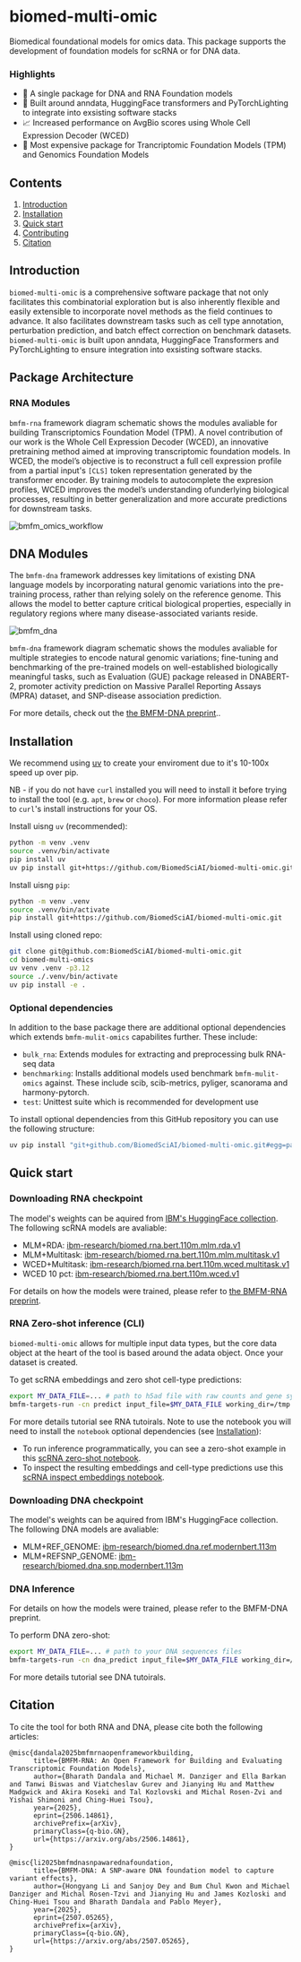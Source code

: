 # biomed-multi-omic

Biomedical foundational models for omics data. This package supports the development of foundation models for scRNA or for DNA data.

### Highlights
- 🧬 A single package for DNA and RNA Foundation models
- 🚀 Built around anndata, HuggingFace transformers and PyTorchLighting to integrate into exsisting software stacks
- 📈 Increased performance on AvgBio scores using Whole Cell Expression Decoder (WCED)
- 🔬 Most expensive package for Trancriptomic Foundation Models (TPM) and Genomics Foundation Models

## Contents

1. [Introduction](#introduction)
2. [Installation](#installation)
3. [Quick start](#quick-start)
4. [Contributing](#contributing)
5. [Citation](#citation)

## Introduction

`biomed-multi-omic` is a comprehensive software package that not only facilitates this combinatorial exploration but is also inherently flexible and easily extensible to incorporate novel methods as the field continues to advance. It also facilitates downstream tasks such as cell type annotation, perturbation prediction, and batch effect
correction on benchmark datasets. `biomed-multi-omic` is built upon anndata, HuggingFace Transformers and PyTorchLighting to ensure integration into exsisting software stacks.


## Package Architecture

### RNA Modules

`bmfm-rna` framework diagram schematic shows the modules avaliable for building  Transcriptomics Foundation Model (TPM). A novel contribution of our work is the Whole Cell Expression Decoder (WCED), an innovative pretraining method aimed at improving transcriptomic foundation models. In WCED, the model’s objective is to reconstruct a full cell expression profile from a partial input's `[CLS]` token representation generated by the transformer encoder. By training models to autocomplete the expresion profiles, WCED improves the model’s understanding ofunderlying biological processes, resulting in better generalization and more accurate predictions for downstream tasks.

![bmfm_omics_workflow](docs/images/package_diagram.png)

## DNA Modules

The `bmfm-dna` framework addresses key limitations of existing DNA language models by incorporating natural genomic variations into the pre-training process, rather than relying solely on the reference genome. This allows the model to better capture critical biological properties, especially in regulatory regions where many disease-associated variants reside.

![bmfm_dna](docs/images/dna_fig1.png)


`bmfm-dna` framework diagram schematic shows the modules avaliable for multiple strategies to encode natural genomic variations; fine-tuning and benchmarking of the pre-trained models on well-established biologically meaningful tasks, such as Evaluation (GUE) package released in DNABERT-2, promoter activity prediction on Massive Parallel Reporting Assays (MPRA) dataset, and SNP-disease association prediction.

For more details, check out the [the BMFM-DNA preprint](https://www.arxiv.org/abs/2507.05265)..


## Installation

We recommend using [uv](https://github.com/astral-sh/uv) to create your enviroment due to it's 10-100x speed up over pip.

NB - if you do not have `curl` installed you will need to install it before trying to install the tool (e.g. `apt`, `brew` or `choco`). For more information please refer to `curl`'s install instructions for your OS.

Install uisng `uv` (recommended):
```sh
python -m venv .venv
source .venv/bin/activate
pip install uv
uv pip install git+https://github.com/BiomedSciAI/biomed-multi-omic.git
```

Install uisng `pip`:
```sh
python -m venv .venv
source .venv/bin/activate
pip install git+https://github.com/BiomedSciAI/biomed-multi-omic.git
```

Install using cloned repo:
```sh
git clone git@github.com:BiomedSciAI/biomed-multi-omic.git
cd biomed-multi-omics
uv venv .venv -p3.12
source ./.venv/bin/activate
uv pip install -e .
```

### Optional dependencies
In addition to the base package there are additional optional dependencies which extends `bmfm-mulit-omics` capabilites further. These include:
- `bulk_rna`: Extends modules for extracting and preprocessing bulk RNA-seq data
- `benchmarking`: Installs additional models used benchmark `bmfm-mulit-omics` against. These include scib, scib-metrics, pyliger, scanorama and harmony-pytorch.
- `test`: Unittest suite which is recommended for development use

To install optional dependencies from this GitHub repository you can use the following structure:

```sh
uv pip install "git+github.com/BiomedSciAI/biomed-multi-omic.git#egg=package[bulk_rna,benchmarking,test,notebook]"
```

## Quick start

### Downloading RNA checkpoint

The model's weights can be aquired from [IBM's HuggingFace collection](https://huggingface.co/ibm-research). The following scRNA models are avaliable:

- MLM+RDA: [ibm-research/biomed.rna.bert.110m.mlm.rda.v1](https://huggingface.co/ibm-research/biomed.rna.bert.110m.mlm.rda.v1)
- MLM+Multitask: [ibm-research/biomed.rna.bert.110m.mlm.multitask.v1](https://huggingface.co/ibm-research/biomed.rna.bert.110m.mlm.multitask.v1)
- WCED+Multitask: [ibm-research/biomed.rna.bert.110m.wced.multitask.v1](https://huggingface.co/ibm-research/biomed.rna.bert.110m.wced.multitask.v1)
- WCED 10 pct: [ibm-research/biomed.rna.bert.110m.wced.v1](https://huggingface.co/ibm-research/biomed.rna.bert.110m.wced.v1)

For details on how the models were trained, please refer to [the BMFM-RNA preprint](https://arxiv.org/abs/2506.14861).

### RNA Zero-shot inference (CLI)
`biomed-multi-omic` allows for multiple input data types, but the core data object at the heart of the tool is based around the adata object. Once your dataset is created.

To get scRNA embeddings and zero shot cell-type predictions:

```bash
export MY_DATA_FILE=... # path to h5ad file with raw counts and gene symbols
bmfm-targets-run -cn predict input_file=$MY_DATA_FILE working_dir=/tmp checkpoint=ibm-research/biomed.rna.bert.110m.wced.multitask.v1
```

For more details tutorial see RNA tutoirals. Note to use the notebook you will need to install the `notebook` optional dependencies (see [Installation](#2-installation)):
- To run inference programmatically, you can see a zero-shot example in this [scRNA zero-shot notebook](tutorials/RNA/1_zero_shot_using_yaml.ipynb).
- To inspect the resulting embeddings and cell-type predictions use this [scRNA inspect embeddings notebook](tutorials/RNA/2_inference_inspection.ipynb).

### Downloading DNA checkpoint

The model's weights can be aquired from IBM's HuggingFace collection. The following DNA models are avaliable:

- MLM+REF_GENOME: [ibm-research/biomed.dna.ref.modernbert.113m](https://huggingface.co/ibm-research/biomed.dna.ref.modernbert.113m.v1)
- MLM+REFSNP_GENOME: [ibm-research/biomed.dna.snp.modernbert.113m](https://huggingface.co/ibm-research/biomed.dna.snp.modernbert.113m.v1)

### DNA Inference

For details on how the models were trained, please refer to the BMFM-DNA preprint.

To perform DNA zero-shot:

```bash
export MY_DATA_FILE=... # path to your DNA sequences files
bmfm-targets-run -cn dna_predict input_file=$MY_DATA_FILE working_dir=/tmp checkpoint=ibm-research/biomed.dna.snp.modernbert.113m.v1
```

For more details tutorial see DNA tutoirals.

## Citation

To cite the tool for both RNA and DNA, please cite both the following articles:
```
@misc{dandala2025bmfmrnaopenframeworkbuilding,
      title={BMFM-RNA: An Open Framework for Building and Evaluating Transcriptomic Foundation Models},
      author={Bharath Dandala and Michael M. Danziger and Ella Barkan and Tanwi Biswas and Viatcheslav Gurev and Jianying Hu and Matthew Madgwick and Akira Koseki and Tal Kozlovski and Michal Rosen-Zvi and Yishai Shimoni and Ching-Huei Tsou},
      year={2025},
      eprint={2506.14861},
      archivePrefix={arXiv},
      primaryClass={q-bio.GN},
      url={https://arxiv.org/abs/2506.14861},
}

@misc{li2025bmfmdnasnpawarednafoundation,
      title={BMFM-DNA: A SNP-aware DNA foundation model to capture variant effects},
      author={Hongyang Li and Sanjoy Dey and Bum Chul Kwon and Michael Danziger and Michal Rosen-Tzvi and Jianying Hu and James Kozloski and Ching-Huei Tsou and Bharath Dandala and Pablo Meyer},
      year={2025},
      eprint={2507.05265},
      archivePrefix={arXiv},
      primaryClass={q-bio.GN},
      url={https://arxiv.org/abs/2507.05265},
}
```
